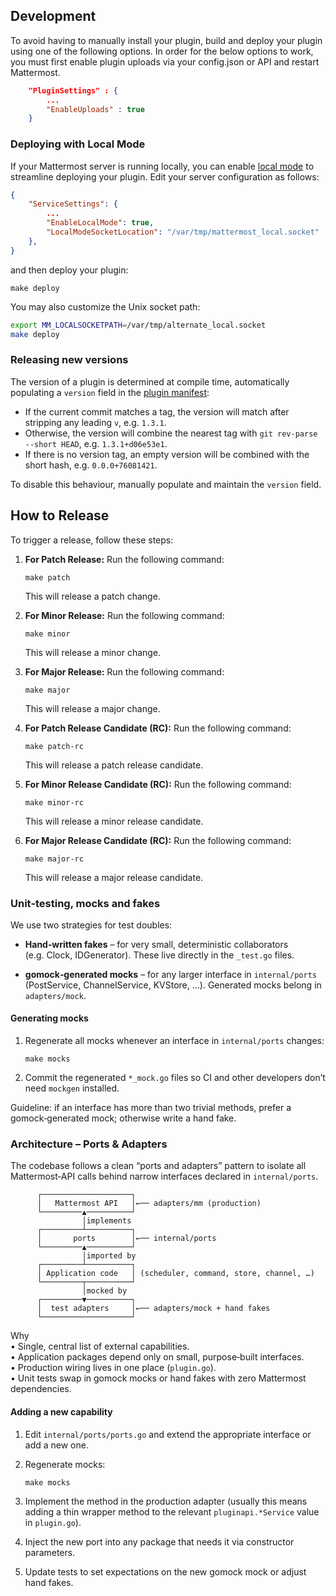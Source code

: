 ## Development

To avoid having to manually install your plugin, build and deploy your plugin using one of the following options. In order for the below options to work, you must first enable plugin uploads via your config.json or API and restart Mattermost.

```json
    "PluginSettings" : {
        ...
        "EnableUploads" : true
    }
```

### Deploying with Local Mode

If your Mattermost server is running locally, you can enable [local mode](https://docs.mattermost.com/administration/mmctl-cli-tool.html#local-mode) to streamline deploying your plugin. Edit your server configuration as follows:

```json
{
    "ServiceSettings": {
        ...
        "EnableLocalMode": true,
        "LocalModeSocketLocation": "/var/tmp/mattermost_local.socket"
    },
}
```

and then deploy your plugin:
```
make deploy
```

You may also customize the Unix socket path:
```bash
export MM_LOCALSOCKETPATH=/var/tmp/alternate_local.socket
make deploy
```

### Releasing new versions

The version of a plugin is determined at compile time, automatically populating a `version` field in the [plugin manifest](plugin.json):
* If the current commit matches a tag, the version will match after stripping any leading `v`, e.g. `1.3.1`.
* Otherwise, the version will combine the nearest tag with `git rev-parse --short HEAD`, e.g. `1.3.1+d06e53e1`.
* If there is no version tag, an empty version will be combined with the short hash, e.g. `0.0.0+76081421`.

To disable this behaviour, manually populate and maintain the `version` field.

## How to Release

To trigger a release, follow these steps:

1. **For Patch Release:** Run the following command:
    ```
    make patch
    ```
   This will release a patch change.

2. **For Minor Release:** Run the following command:
    ```
    make minor
    ```
   This will release a minor change.

3. **For Major Release:** Run the following command:
    ```
    make major
    ```
   This will release a major change.

4. **For Patch Release Candidate (RC):** Run the following command:
    ```
    make patch-rc
    ```
   This will release a patch release candidate.

5. **For Minor Release Candidate (RC):** Run the following command:
    ```
    make minor-rc
    ```
   This will release a minor release candidate.

6. **For Major Release Candidate (RC):** Run the following command:
    ```
    make major-rc
    ```
   This will release a major release candidate.

### Unit‑testing, mocks and fakes

We use two strategies for test doubles:

* **Hand‑written fakes** – for very small, deterministic collaborators  (e.g. Clock, IDGenerator). These live directly in the `_test.go` files.

* **gomock‑generated mocks** – for any larger interface in `internal/ports` (PostService, ChannelService, KVStore, …). Generated mocks belong in `adapters/mock`.

#### Generating mocks

1. Regenerate all mocks whenever an interface in `internal/ports` changes:

       make mocks

2. Commit the regenerated `*_mock.go` files so CI and other developers don’t need `mockgen` installed.

Guideline: if an interface has more than two trivial methods, prefer a gomock‑generated mock; otherwise write a hand fake.

### Architecture – Ports & Adapters

The codebase follows a clean “ports and adapters” pattern to isolate all Mattermost‑API calls behind narrow interfaces declared in `internal/ports`.

          ┌────────────────────┐
          │   Mattermost API   │←── adapters/mm (production)
          └─────────▲──────────┘
                    │implements
          ┌─────────┴──────────┐
          │       ports        │←── internal/ports
          └─────────▲──────────┘
                    │imported by
          ┌─────────┴──────────┐
          │ Application code   │ (scheduler, command, store, channel, …)
          └─────────┬──────────┘
                    │mocked by
          ┌─────────▼──────────┐
          │  test adapters     │←── adapters/mock + hand fakes
          └────────────────────┘

Why  
• Single, central list of external capabilities.  
• Application packages depend only on small, purpose‑built interfaces.  
• Production wiring lives in one place (`plugin.go`).  
• Unit tests swap in gomock mocks or hand fakes with zero Mattermost dependencies.

#### Adding a new capability

1. Edit `internal/ports/ports.go` and extend the appropriate interface or add a new one.

2. Regenerate mocks:

       make mocks

3. Implement the method in the production adapter  (usually this means adding a thin wrapper method to the relevant `pluginapi.*Service` value in `plugin.go`).

4. Inject the new port into any package that needs it via constructor parameters.

5. Update tests to set expectations on the new gomock mock or adjust hand fakes.

